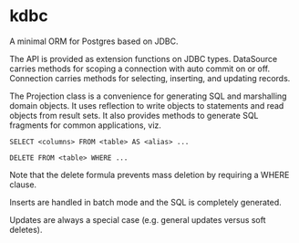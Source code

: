 # kdbc

A minimal ORM for Postgres based on JDBC.

The API is provided as extension functions on JDBC types.
DataSource carries methods for scoping a connection with auto commit on or off.
Connection carries methods for selecting, inserting, and updating records.

The Projection class is a convenience for generating SQL and marshalling domain objects.
It uses reflection to write objects to statements and read objects from result sets.
It also provides methods to generate SQL fragments for common applications, viz.

```
SELECT <columns> FROM <table> AS <alias> ...
```

```
DELETE FROM <table> WHERE ...
```

Note that the delete formula prevents mass deletion by requiring a WHERE clause.

Inserts are handled in batch mode and the SQL is completely generated.

Updates are always a special case (e.g. general updates versus soft deletes).